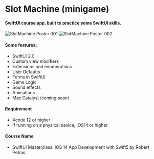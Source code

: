 # Slot Machine (minigame)

#### SwiftUI course app, built to practice some SwiftUI skills.

![SlotMachine Poster 001](https://user-images.githubusercontent.com/36846931/96347137-3d10e680-10a8-11eb-86c0-baed26d0cee1.png)
![SlotMachine Poster 002](https://user-images.githubusercontent.com/36846931/96347138-3edaaa00-10a8-11eb-86b7-7e1bdb65ae1f.png)

#### Some features;
- SwiftUI 2.0
- Custom view modifiers
- Extensions and enumerations
- User Defaults
- Forms in SwiftUI
- Game Logic
- Sound effects
- Animations
- Mac Catalyst (coming soon)

#### Requirement
- Xcode 12 or higher
- If running on a physical device, iOS14 or higher

#### Course Name
- SwiftUI Masterclass: iOS 14 App Development with Swift5 by Robert Petras
